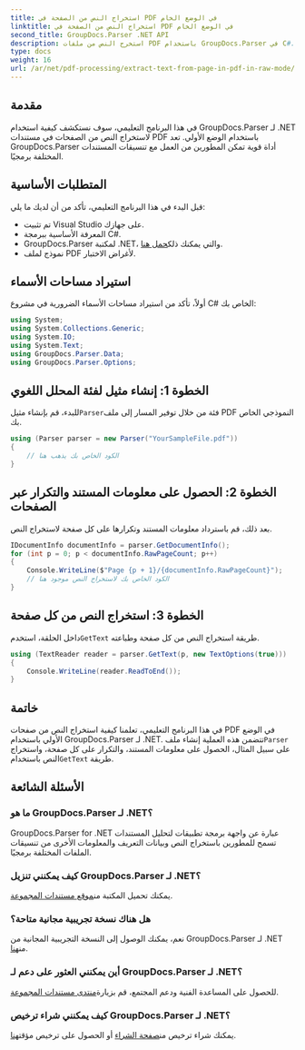 ```yaml
---
title: استخراج النص من الصفحة في PDF في الوضع الخام
linktitle: استخراج النص من الصفحة في PDF في الوضع الخام
second_title: GroupDocs.Parser .NET API
description: استخرج النص من ملفات PDF باستخدام GroupDocs.Parser في C#. تعلم استخراج نص PDF بكفاءة باستخدام مكتبة .NET القوية هذه.
type: docs
weight: 16
url: /ar/net/pdf-processing/extract-text-from-page-in-pdf-in-raw-mode/
---
```

## مقدمة
في هذا البرنامج التعليمي، سوف نستكشف كيفية استخدام GroupDocs.Parser لـ .NET لاستخراج النص من الصفحات في مستندات PDF باستخدام الوضع الأولي. تعد GroupDocs.Parser أداة قوية تمكن المطورين من العمل مع تنسيقات المستندات المختلفة برمجيًا.
## المتطلبات الأساسية
قبل البدء في هذا البرنامج التعليمي، تأكد من أن لديك ما يلي:
- تم تثبيت Visual Studio على جهازك.
- المعرفة الأساسية ببرمجة C#.
- GroupDocs.Parser لمكتبة .NET، والتي يمكنك ذلك[حمل هنا](https://releases.groupdocs.com/parser/net/).
- نموذج لملف PDF لأغراض الاختبار.

## استيراد مساحات الأسماء
أولاً، تأكد من استيراد مساحات الأسماء الضرورية في مشروع C# الخاص بك:
```csharp
using System;
using System.Collections.Generic;
using System.IO;
using System.Text;
using GroupDocs.Parser.Data;
using GroupDocs.Parser.Options;
```
## الخطوة 1: إنشاء مثيل لفئة المحلل اللغوي
 للبدء، قم بإنشاء مثيل`Parser`فئة من خلال توفير المسار إلى ملف PDF النموذجي الخاص بك.
```csharp
using (Parser parser = new Parser("YourSampleFile.pdf"))
{
    // الكود الخاص بك يذهب هنا
}
```
## الخطوة 2: الحصول على معلومات المستند والتكرار عبر الصفحات
بعد ذلك، قم باسترداد معلومات المستند وتكرارها على كل صفحة لاستخراج النص.
```csharp
IDocumentInfo documentInfo = parser.GetDocumentInfo();
for (int p = 0; p < documentInfo.RawPageCount; p++)
{
    Console.WriteLine($"Page {p + 1}/{documentInfo.RawPageCount}");
    // الكود الخاص بك لاستخراج النص موجود هنا
}
```
## الخطوة 3: استخراج النص من كل صفحة
 داخل الحلقة، استخدم`GetText` طريقة استخراج النص من كل صفحة وطباعته.
```csharp
using (TextReader reader = parser.GetText(p, new TextOptions(true)))
{
    Console.WriteLine(reader.ReadToEnd());
}
```

## خاتمة
 في هذا البرنامج التعليمي، تعلمنا كيفية استخراج النص من صفحات PDF في الوضع الأولي باستخدام GroupDocs.Parser لـ .NET. تتضمن هذه العملية إنشاء ملف`Parser` على سبيل المثال، الحصول على معلومات المستند، والتكرار على كل صفحة، واستخراج النص باستخدام`GetText` طريقة.

## الأسئلة الشائعة
### ما هو GroupDocs.Parser لـ .NET؟
GroupDocs.Parser for .NET عبارة عن واجهة برمجة تطبيقات لتحليل المستندات تسمح للمطورين باستخراج النص وبيانات التعريف والمعلومات الأخرى من تنسيقات الملفات المختلفة برمجيًا.
### كيف يمكنني تنزيل GroupDocs.Parser لـ .NET؟
 يمكنك تحميل المكتبة من[موقع مستندات المجموعة](https://releases.groupdocs.com/parser/net/).
### هل هناك نسخة تجريبية مجانية متاحة؟
 نعم، يمكنك الوصول إلى النسخة التجريبية المجانية من GroupDocs.Parser لـ .NET من[هنا](https://releases.groupdocs.com/).
### أين يمكنني العثور على دعم لـ GroupDocs.Parser لـ .NET؟
 للحصول على المساعدة الفنية ودعم المجتمع، قم بزيارة[منتدى مستندات المجموعة](https://forum.groupdocs.com/c/parser/17).
### كيف يمكنني شراء ترخيص GroupDocs.Parser لـ .NET؟
 يمكنك شراء ترخيص من[صفحة الشراء](https://purchase.groupdocs.com/buy) أو الحصول على ترخيص مؤقت[هنا](https://purchase.groupdocs.com/temporary-license/).